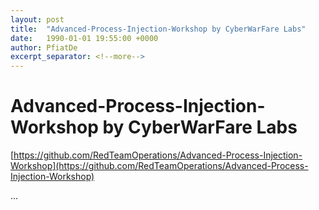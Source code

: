 ```yaml
---
layout: post
title:  "Advanced-Process-Injection-Workshop by CyberWarFare Labs"
date:   1990-01-01 19:55:00 +0000
author: PfiatDe
excerpt_separator: <!--more-->
---
```


# Advanced-Process-Injection-Workshop by CyberWarFare Labs

[https://github.com/RedTeamOperations/Advanced-Process-Injection-Workshop](https://github.com/RedTeamOperations/Advanced-Process-Injection-Workshop)

...
<!--more-->
